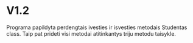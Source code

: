 # V1.2

Programa papildyta perdengtais ivesties ir isvesties metodais Studentas class. Taip pat prideti visi metodai atitinkantys triju metodu taisykle.
